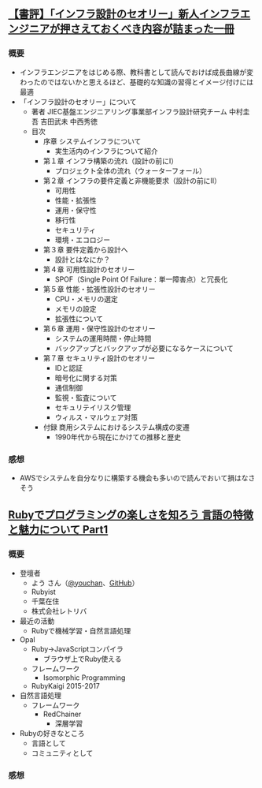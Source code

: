 ## [【書評】「インフラ設計のセオリー」新人インフラエンジニアが押さえておくべき内容が詰まった一冊](https://dev.classmethod.jp/etc/infra_design_theory/)
### 概要
- インフラエンジニアをはじめる際、教科書として読んでおけば成長曲線が変わったのではないかと思えるほど、基礎的な知識の習得とイメージ付けには最適
- 「インフラ設計のセオリー」について
  - 著者 JIEC基盤エンジニアリング事業部インフラ設計研究チーム 中村圭吾 吉田武未 中西秀徳
  - 目次
    - 序章 システムインフラについて
      - 実生活内のインフラについて紹介
    - 第１章 インフラ構築の流れ（設計の前にⅠ）
      - プロジェクト全体の流れ（ウォーターフォール）
    - 第２章 インフラの要件定義と非機能要求（設計の前にⅡ）
      - 可用性
      - 性能・拡張性
      - 運用・保守性
      - 移行性
      - セキュリティ
      - 環境・エコロジー
    - 第３章 要件定義から設計へ
      - 設計とはなにか？
    - 第４章 可用性設計のセオリー
      - SPOF（Single Point Of Failure：単一障害点）と冗長化
    - 第５章 性能・拡張性設計のセオリー
      - CPU・メモリの選定
      - メモリの設定
      - 拡張性について
    - 第６章 運用・保守性設計のセオリー
      - システムの運用時間・停止時間
      - バックアップとバックアップが必要になるケースについて
    - 第７章 セキュリティ設計のセオリー
      - IDと認証
      - 暗号化に関する対策
      - 通信制御
      - 監視・監査について
      - セキュリテイリスク管理
      - ウィルス・マルウェア対策
    - 付録 商用システムにおけるシステム構成の変遷
      - 1990年代から現在にかけての推移と歴史

### 感想
- AWSでシステムを自分なりに構築する機会も多いので読んでおいて損はなさそう


## [Rubyでプログラミングの楽しさを知ろう 言語の特徴と魅力について Part1](https://logmi.jp/tech/articles/321629)
### 概要
- 登壇者
  - よう さん（[@youchan](https://twitter.com/youchan)、[GitHub](https://github.com/youchan)）
  - Rubyist
  - 千葉在住
  - 株式会社レトリバ
- 最近の活動
  - Rubyで機械学習・自然言語処理
- Opal
  - Ruby→JavaScriptコンパイラ
    - ブラウザ上でRuby使える
  - フレームワーク
    - Isomorphic Programming
  - RubyKaigi 2015-2017
- 自然言語処理
  - フレームワーク
    - RedChainer
      - 深層学習
- Rubyの好きなところ
  - 言語として
  - コミュニティとして

### 感想
